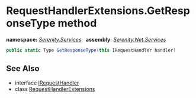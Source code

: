 # RequestHandlerExtensions.GetResponseType method
**namespace:** *[Serenity.Services](../../README.md#serenity.services-namespace)*   **assembly**: *[Serenity.Net.Services](../../README.md)*

```csharp
public static Type GetResponseType(this IRequestHandler handler)
```

## See Also

* interface [IRequestHandler](../IRequestHandler.md)
* class [RequestHandlerExtensions](../RequestHandlerExtensions.md)